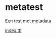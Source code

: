 # metatest

Een test met metadata

<link rel="alternate" href="index.ttl" type="text/turtle" />

<a rel="alternate" href="index.ttl" type="text/turtle">index.ttl</a>

<meta rel="alternate" href="index.ttl" type="text/turtle" />

<meta property="duration" content="T0M15S" />
